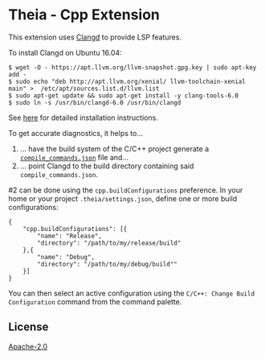 # Theia - Cpp Extension

This extension uses [Clangd](https://clang.llvm.org/extra/clangd.html) to
provide LSP features.

To install Clangd on Ubuntu 16.04:

    $ wget -O - https://apt.llvm.org/llvm-snapshot.gpg.key | sudo apt-key add -
    $ sudo echo "deb http://apt.llvm.org/xenial/ llvm-toolchain-xenial main" >  /etc/apt/sources.list.d/llvm.list
    $ sudo apt-get update && sudo apt-get install -y clang-tools-6.0
    $ sudo ln -s /usr/bin/clangd-6.0 /usr/bin/clangd

See [here](https://clang.llvm.org/extra/clangd.html#id4) for detailed installation instructions.

To get accurate diagnostics, it helps to...

1. ... have the build system of the C/C++ project generate a
   [`compile_commands.json`](https://clang.llvm.org/docs/JSONCompilationDatabase.html)
   file and...
2. ... point Clangd to the build directory containing said
   `compile_commands.json`.

\#2 can be done using the `cpp.buildConfigurations` preference.  In your home
or your project `.theia/settings.json`, define one or more build
configurations:

    {
        "cpp.buildConfigurations": [{
            "name": "Release",
            "directory": "/path/to/my/release/build"
        },{
            "name": "Debug",
            "directory": "/path/to/my/debug/build""
        }]
    }

You can then select an active configuration using the
`C/C++: Change Build Configuration` command from the command palette.

## License
[Apache-2.0](https://github.com/theia-ide/theia/blob/master/LICENSE)
